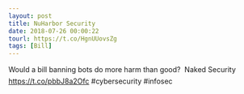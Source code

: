 ```yaml
---
layout: post
title: NuHarbor Security
date: 2018-07-26 00:00:22
tourl: https://t.co/HgnUUovsZg
tags: [Bill]
---
```

Would a bill banning bots do more harm than good?  Naked Security https://t.co/pbbJ8a2Ofc #cybersecurity #infosec